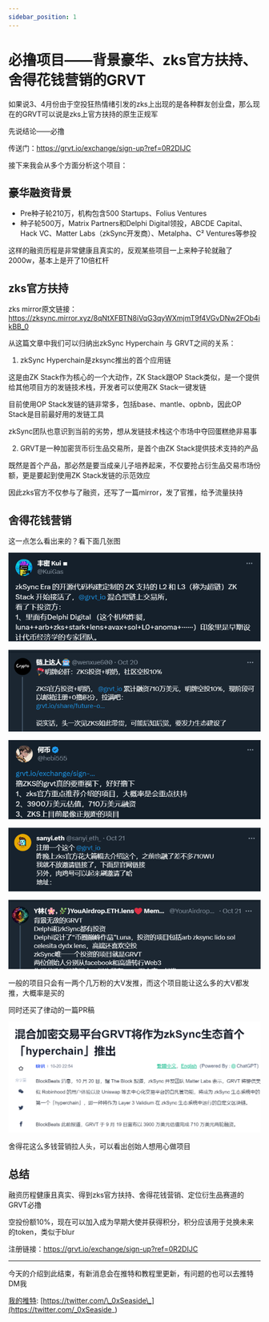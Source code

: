 ```yaml
---
sidebar_position: 1
---
```


# 必撸项目——背景豪华、zks官方扶持、舍得花钱营销的GRVT

如果说3、4月份由于空投狂热情绪引发的zks上出现的是各种群友创业盘，那么现在的GRVT可以说是zks上官方扶持的原生正规军

先说结论——必撸

传送门：https://grvt.io/exchange/sign-up?ref=0R2DIJC

接下来我会从多个方面分析这个项目：

## 豪华融资背景

- Pre种子轮210万，机构包含500 Startups、Folius Ventures
- 种子轮500万，Matrix Partners和Delphi Digital领投，ABCDE Capital、Hack VC、Matter Labs（zkSync开发商）、Metalpha、C² Ventures等参投

这样的融资历程是非常健康且真实的，反观某些项目一上来种子轮就融了2000w，基本上是开了10倍杠杆

## zks官方扶持

zks mirror原文链接：https://zksync.mirror.xyz/8qNtXFBTN8iVqG3qyWXmjmT9f4VGvDNw2FOb4ikBB_0

从这篇文章中我们可以归纳出zkSync Hyperchain 与 GRVT之间的关系：

1. zkSync Hyperchain是zksync推出的首个应用链

这是由ZK Stack作为核心的一个大动作，ZK Stack跟OP Stack类似，是一个提供给其他项目方的发链技术栈，开发者可以使用ZK Stack一键发链

目前使用OP Stack发链的链非常多，包括base、mantle、opbnb，因此OP Stack是目前最好用的发链工具

zkSync团队也意识到当前的劣势，想从发链技术栈这个市场中夺回蛋糕绝非易事

2. GRVT是一种加密货币衍生品交易所，是首个由ZK Stack提供技术支持的产品

既然是首个产品，那必然是要当成亲儿子培养起来，不仅要抢占衍生品交易市场份额，更是要起到使用ZK Stack发链的示范效应

因此zks官方不仅参与了融资，还写了一篇mirror，发了官推，给予流量扶持

## 舍得花钱营销

这一点怎么看出来的？看下面几张图

![GRVT](./img/1.jpg)

![GRVT](./img/2.jpg)

![GRVT](./img/3.jpg)

![GRVT](./img/4.jpg)

![GRVT](./img/5.jpg)

一般的项目只会有一两个几万粉的大V发推，而这个项目能让这么多的大V都发推，大概率是买的

同时还买了律动的一篇PR稿

![GRVT](./img/6.jpg)

舍得花这么多钱营销拉人头，可以看出创始人想用心做项目

## 总结

融资历程健康且真实、得到zks官方扶持、舍得花钱营销、定位衍生品赛道的GRVT必撸

空投份额10%，现在可以加入成为早期大使并获得积分，积分应该用于兑换未来的token，类似于blur

注册链接：https://grvt.io/exchange/sign-up?ref=0R2DIJC

-----

今天的介绍到此结束，有新消息会在推特和教程里更新，有问题的也可以去推特DM我

[我的推特](https://twitter.com/_0xSeaside_): [https://twitter.com/\_0xSeaside\_](https://twitter.com/_0xSeaside_)